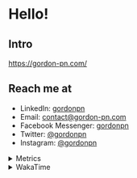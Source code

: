 # Hello!

## Intro

<https://gordon-pn.com/>

## Reach me at

- LinkedIn: [gordonpn](https://www.linkedin.com/in/gordonpn/)
- Email: [contact@gordon-pn.com](mailto:contact@gordon-pn.com)
- Facebook Messenger: [gordonpn](https://www.messenger.com/t/Gordonpn)
- Twitter: [@gordonpn](https://twitter.com/Gordonpn)
- Instagram: [@gordonpn](https://www.instagram.com/gordonpn/)

<details>
  <summary>Metrics</summary>

  <img align="center" src="https://github.com/gordonpn/gordonpn/blob/master/github-metrics.svg" alt="GitHub Metrics">

</details>

<details>
  <summary>WakaTime</summary>

  <!--START_SECTION:waka-->
📊 **This Week I Spent My Time On** 

```text
💬 Programming Languages: 
Java                     9 hrs 13 mins       ███████████░░░░░░░░░░░░░░   43.72 % 
Go                       4 hrs 33 mins       █████░░░░░░░░░░░░░░░░░░░░   21.63 % 
XML                      2 hrs 38 mins       ███░░░░░░░░░░░░░░░░░░░░░░   12.54 % 
Makefile                 48 mins             █░░░░░░░░░░░░░░░░░░░░░░░░   03.86 % 
Brazil Dependency Config 48 mins             █░░░░░░░░░░░░░░░░░░░░░░░░   03.86 % 

🔥 Editors: 
IntelliJ IDEA            19 hrs 53 mins      ████████████████████████░   94.36 % 
VS Code                  1 hr 11 mins        █░░░░░░░░░░░░░░░░░░░░░░░░   05.64 % 
```


 Last Updated on 21/01/2025 16:26:29 UTC
<!--END_SECTION:waka-->
</details>
